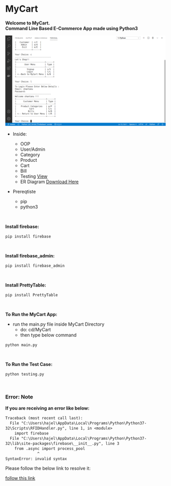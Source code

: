 # MyCart

**Welcome to MyCart.**<br />
**Command Line Based E-Commerce App made using Python3**

![](/MyCart_Snap.png)

* Inside:
    * OOP
    * User/Admin
    * Category
    * Product
    * Cart
    * Bill
    * Testing [View](https://github.com/slk007/MyCart/blob/master/testing.py)
    * ER Diagram [Download Here](https://github.com/slk007/MyCart/raw/master/ER%20Diagram.pptx)


* Prereqtiste
    * pip
    * python3 

<br />

**Install firebase:**
```
pip install firebase
```
<br />

**Install firebase_admin:**
```
pip install firebase_admin
```
<br />

**Install PrettyTable:**
```
pip install PrettyTable
```
<br />

**To Run the MyCart App:**
* run the main.py file inside MyCart Directory
    * do: cd/MyCart
    * then type below command

```
python main.py
```

<br />

**To Run the Test Case:**
```
python testing.py
```

<br />

### Error: Note
**If you are receiving an error like below:**
```
Traceback (most recent call last):
  File "C:\Users\hajel\AppData\Local\Programs\Python\Python37-32\Scripts\RFIDHandler.py", line 1, in <module>
    import firebase
  File "C:\Users\hajel\AppData\Local\Programs\Python\Python37-32\lib\site-packages\firebase\__init__.py", line 3
    from .async import process_pool
              ^
SyntaxError: invalid syntax
```
Please follow the below link to resolve it:

[follow this link](https://stackoverflow.com/questions/52133031/receiving-async-error-when-trying-to-import-the-firebase-package)